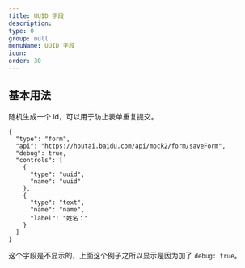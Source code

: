 ```yaml
---
title: UUID 字段
description:
type: 0
group: null
menuName: UUID 字段
icon:
order: 30
---
```


## 基本用法

随机生成一个 id，可以用于防止表单重复提交。

```schema: scope="body"
{
  "type": "form",
  "api": "https://houtai.baidu.com/api/mock2/form/saveForm",
  "debug": true,
  "controls": [
    {
      "type": "uuid",
      "name": "uuid"
    },
    {
      "type": "text",
      "name": "name",
      "label": "姓名："
    }
  ]
}
```

这个字段是不显示的，上面这个例子之所以显示是因为加了 `debug: true`。
